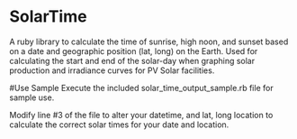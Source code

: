 # SolarTime
A ruby library to calculate the time of sunrise, high noon, and sunset based on a date and geographic position (lat, long) on the Earth. Used for calculating the start and end of the solar-day when graphing solar production and irradiance curves for PV Solar facilities.

#Use Sample
Execute the included solar_time_output_sample.rb file for sample use.

Modify line #3 of the file to alter your datetime, and lat, long location to calculate the correct solar times for your date and location.
